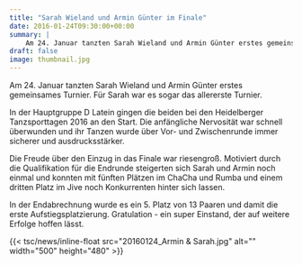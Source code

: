 ```yaml
---
title: "Sarah Wieland und Armin Günter im Finale"
date: 2016-01-24T09:30:00+00:00
summary: |
    Am 24. Januar tanzten Sarah Wieland und Armin Günter erstes gemeinsames Turnier. Für Sarah war es sogar das allererste Turnier. In der Hauptgruppe D Latein gingen die beiden bei den Heidelberger Tanzsporttagen 2016 an den Start.
draft: false
image: thumbnail.jpg
---
```


Am 24. Januar tanzten Sarah Wieland und Armin Günter erstes gemeinsames Turnier. Für Sarah war es sogar das allererste Turnier.

In der Hauptgruppe D Latein gingen die beiden bei den Heidelberger Tanzsporttagen 2016 an den Start. Die anfängliche Nervosität war schnell überwunden und ihr Tanzen wurde über Vor- und Zwischenrunde immer sicherer und ausdrucksstärker.

Die Freude über den Einzug in das Finale war riesengroß. Motiviert durch die Qualifikation für die Endrunde steigerten sich Sarah und Armin noch einmal und konnten mit fünften Plätzen im ChaCha und Rumba und einem dritten Platz im Jive noch Konkurrenten hinter sich lassen.

In der Endabrechnung wurde es ein 5. Platz von 13 Paaren und damit die erste Aufstiegsplatzierung. Gratulation - ein super Einstand, der auf weitere Erfolge hoffen lässt.

{{< tsc/news/inline-float src="20160124_Armin & Sarah.jpg" alt="" width="500" height="480" >}}


